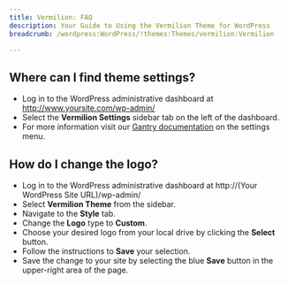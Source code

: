 ```yaml
---
title: Vermilion: FAQ
description: Your Guide to Using the Vermilion Theme for WordPress
breadcrumb: /wordpress:WordPress/!themes:Themes/vermilion:Vermilion

---
```


Where can I find theme settings?
-----
* Log in to the WordPress administrative dashboard at http://www.yoursite.com/wp-admin/
* Select the **Vermilion Settings** sidebar tab on the left of the dashboard.
* For more information visit our [Gantry documentation](http://gantry-framework.org/documentation/wordpress/configure/) on the settings menu.

How do I change the logo?
-----

* Log in to the WordPress administrative dashboard at http://(Your WordPress Site URL)/wp-admin/
* Select **Vermilion Theme** from the sidebar.
* Navigate to the **Style** tab.
* Change the **Logo** type to **Custom**.
* Choose your desired logo from your local drive by clicking the **Select** button.
* Follow the instructions to **Save** your selection.
* Save the change to your site by selecting the blue **Save** button in the upper-right area of the page.

[gantry]: http://gantry-framework.org/documentation/wordpress/configure/